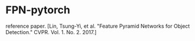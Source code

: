 # FPN-pytorch

reference paper.
[Lin, Tsung-Yi, et al. "Feature Pyramid Networks for Object Detection." CVPR. Vol. 1. No. 2. 2017.]
